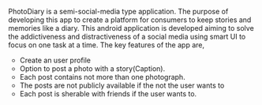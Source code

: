 PhotoDiary is a semi-social-media type application. The purpose of developing this app to create a platform for consumers to keep stories and memories like a diary.
This android application is developed aiming to solve the addictiveness and distractiveness of a social media using smart UI to focus on one task at a time.
The key features of the app are,
<ul style="list-style-type:circle;">
  <li> Create an user profile</li>
  <li> Option to post a photo with a story(Caption). </li>
  <li> Each post contains not more than one photograph.</li>
  <li> The posts are not publicly available if the not the user wants to </li>
  <li> Each post is sherable with friends if the user wants to.</li>
</ul>
